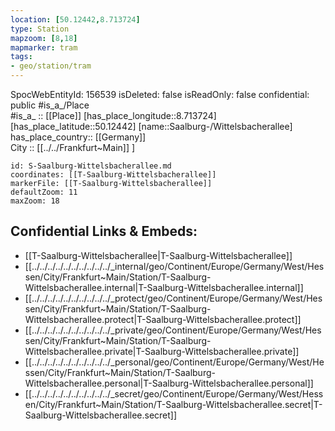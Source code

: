 ```yaml
---
location: [50.12442,8.713724] 
type: Station 
mapzoom: [8,18] 
mapmarker: tram 
tags:
- geo/station/tram
---
```

SpocWebEntityId: 156539
isDeleted: false
isReadOnly: false
confidential: public
#is_a_/Place  
#is_a_ :: [[Place]] 
[has_place_longitude::8.713724] 
[has_place_latitude::50.12442] 
[name::Saalburg-/Wittelsbacherallee] 
has_place_country:: [[Germany]]  
City :: [[../../Frankfurt~Main]] ] 


```leaflet
id: S-Saalburg-Wittelsbacherallee.md
coordinates: [[T-Saalburg-Wittelsbacherallee]] 
markerFile: [[T-Saalburg-Wittelsbacherallee]] 
defaultZoom: 11 
maxZoom: 18
```


## Confidential Links & Embeds: 
- [[T-Saalburg-Wittelsbacherallee|T-Saalburg-Wittelsbacherallee]] 
- [[../../../../../../../../../../_internal/geo/Continent/Europe/Germany/West/Hessen/City/Frankfurt~Main/Station/T-Saalburg-Wittelsbacherallee.internal|T-Saalburg-Wittelsbacherallee.internal]] 
- [[../../../../../../../../../../_protect/geo/Continent/Europe/Germany/West/Hessen/City/Frankfurt~Main/Station/T-Saalburg-Wittelsbacherallee.protect|T-Saalburg-Wittelsbacherallee.protect]] 
- [[../../../../../../../../../../_private/geo/Continent/Europe/Germany/West/Hessen/City/Frankfurt~Main/Station/T-Saalburg-Wittelsbacherallee.private|T-Saalburg-Wittelsbacherallee.private]] 
- [[../../../../../../../../../../_personal/geo/Continent/Europe/Germany/West/Hessen/City/Frankfurt~Main/Station/T-Saalburg-Wittelsbacherallee.personal|T-Saalburg-Wittelsbacherallee.personal]] 
- [[../../../../../../../../../../_secret/geo/Continent/Europe/Germany/West/Hessen/City/Frankfurt~Main/Station/T-Saalburg-Wittelsbacherallee.secret|T-Saalburg-Wittelsbacherallee.secret]] 
